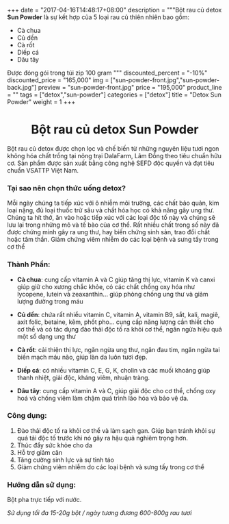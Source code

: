 +++
date = "2017-04-16T14:48:17+08:00"
description = """Bột rau củ detox **Sun Powder** là 
                      sự kết hợp của 5 loại rau củ thiên nhiên bao gồm:<br>
                      <ul><li>Cà chua</li>
                      <li>Củ dền</li>
                      <li>Cà rốt</li>
                      <li>Diếp cá</li>
                      <li>Dâu tây</li></ul>
                      Được đóng gói trong túi zip 100 gram
              """
discounted_percent = "-10%"
discounted_price = "165,000"
img = ["sun-powder-front.jpg","sun-powder-back.jpg"]
preview = "sun-powder-front.jpg"
price = "195,000"
product_line = ""
tags = ["detox","sun-powder"]
categories = ["detox"]
title = "Detox Sun Powder"
weight = 1
+++
# <h1 style="text-align: center;">Bột rau củ detox Sun Powder</h1>
Bột rau củ detox được chọn lọc và chế biến từ những nguyên liệu tươi ngon không hóa chất trồng tại nông trại DalaFarm, Lâm Đồng theo tiêu chuẩn hữu cơ. 
Sản phẩm được sản xuất bằng công nghệ SEFD độc quyền và đạt tiêu chuẩn VSATTP Việt Nam. 

### Tại sao nên chọn thức uống detox? 
Mỗi ngày chúng ta tiếp xúc với ô nhiễm môi trường, các chất bảo quản, kim loại nặng, đủ loại thuốc trừ sâu và chất hóa học có khả năng gây ung thư.  
Chúng ta hít thở, ăn vào hoặc tiếp xúc với các loại độc tố này và chúng sẽ lưu lại trong những mô và tế bào của cơ thể. 
Rất nhiều chất trong số này đã được chứng minh gây ra ung thư, hay biến chứng sinh sản, trao đổi chất hoặc tâm thần. 
Giảm chứng viêm nhiễm do các loại bệnh và sưng tấy trong cơ thể
  
### Thành Phần:  
* **Cà chua**: cung cấp vitamin A và C giúp tăng thị lực, vitamin K và canxi giúp giữ cho xương chắc khỏe, có các chất chống oxy hóa như lycopene, lutein và̀ zeaxanthin... giúp phòng chống ung thư và giảm lượng đường trong máu
 
* **Củ dền**: chứa rất nhiều vitamin C, vitamin A, vitamin B9, sắt, kali, magiê, axit folic, betaine, kẽm, phốt pho... cung cấp năng lượng cần thiết cho cơ thể và có tác dụng đào thải độc tố ra khỏi cơ thể, ngăn ngừa hiệu quả một số dạng ung thư
 
* **Cà rốt**: cải thiện thị lực, ngăn ngừa ung thư, ngăn đau tim, ngăn ngừa tai biến mạch máu não, giúp làn da luôn tươi đẹp.
 
* **Diếp cá**: có nhiều vitamin C, E, G, K, cholin và các muối khoáng giúp thanh nhiệt, giải độc, kháng viêm, nhuận tràng.
 
* **Dâu tây**: cung cấp vitamin A và C, giúp giải độc cho cơ thể, chống oxy hoá và chống viêm làm chậm quá trình lão hóa và bảo vệ da.
 
### Công dụng: 
 1. Đào thải độc tố ra khỏi cơ thể và làm sạch gan. Giúp bạn tránh khỏi sự quá tải độc tố trước khi nó gây ra hậu quả nghiêm trọng hơn. 
 2. Thúc đẩy sức khỏe cho da  
 3. Hỗ trợ giảm cân 
 4. Tăng cường sinh lực và sự tỉnh táo  
 5. Giảm chứng viêm nhiễm do các loại bệnh và  sưng tấy trong cơ thể 
 
### Hướng dẫn sử dụng: 
Bột pha trực tiếp với nước. 

_Sử dụng tối đa 15-20g bột / ngày tương đương 600-800g rau tươi_ 